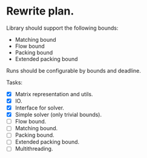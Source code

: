 # Rewrite plan.

Library should support the following bounds:
 - Matching bound
 - Flow bound
 - Packing bound
 - Extended packing bound

Runs should be configurable by bounds and deadline.

Tasks:
 - [X] Matrix representation and utils.
 - [X] IO.
 - [X] Interface for solver.
 - [X] Simple solver (only trivial bounds).
 - [ ] Flow bound.
 - [ ] Matching bound.
 - [ ] Packing bound.
 - [ ] Extended packing bound.
 - [ ] Multithreading.
